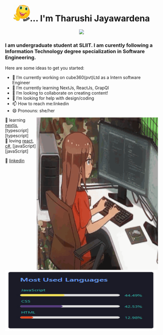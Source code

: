 ### <h1 align="center"><img src="https://github.com/TharuJayawardena/TharuJayawardena/blob/main/emoji-emoticon.gif" height="55px" width="55px">...  I'm Tharushi Jayawardena</h1>

<!-- Typing SVG by DenverCoder1 - https://github.com/DenverCoder1/readme-typing-svg -->
<p align="center">
<!--   <a href="https://github.com/DenverCoder1/readme-typing-svg"> -->
    <img src="https://readme-typing-svg.herokuapp.com?color=#000080&width=380&height=45&lines=Open-Source+Enthusiast;Learning+In+Public;Empowering+Others;Nice+To+Meet+You+...&center=true"></a>

</p>

### I am undergraduate student at SLIIT. I am curently following a Information Technology degree specialization in Software Engineering.

Here are some ideas to get you started:

- 🔭 I’m currently working on cube360(pvt)Ltd as a Intern software Engineer
- 🌱 I’m currently learning NextJs, ReactJs, GrapQl
- 👯 I’m looking to collaborate on creating content!
- 🤔 I’m looking for help with design/coding
- 📫 How to reach me:linkedin
- 😄 Pronouns: she/her
<img align= "right" width="400" height="500"  src="https://github.com/TharuJayawardena/TharuJayawardena/blob/main/new-game-ahagon-umiko-programming.gif"/>

 
🧠 learning [nextjs][next], [typescript][typescript]  
💜 loving [react][react], [c#][c#], [javaScript][javaScript]


👔 [linkedin][linkedin]


[react]: http://reactjs.org
[next]: https://nextjs.org
[c#]: https://www.javatpoint.com/c-sharp-tutorial
[linkedin]: https://www.linkedin.com/in/tharushijayawardena/

<p><img align="center" width="500" height="200" src="https://github.com/TharuJayawardena/TharuJayawardena/blob/main/3nRDF.jpg" /> 

